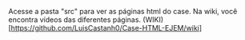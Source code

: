 Acesse a pasta "src" para ver as páginas html do case.
Na wiki, você encontra vídeos das diferentes páginas.
(WIKI)[https://github.com/LuisCastanh0/Case-HTML-EJEM/wiki]
